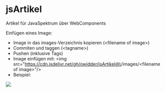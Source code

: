 # jsArtikel
Artikel für JavaSpektrum über WebComponents

Einfügen eines Image:
* Image in das images-Verzeichnis kopieren (\<filename of image>)
* Commiten und taggen (\<tagname>)
* Pushen (inklusive Tags)
* Image einfügen mit: \<img src="https://cdn.jsdelivr.net/gh/owidder/jsArtikel@\<tagname>/images/\<filename of image>"/>
* Beispiel:
<img src="https://cdn.jsdelivr.net/gh/owidder/jsArtikel@v20190416-01/images/i-hate-webcomponents.png"/>